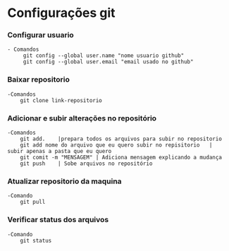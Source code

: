 # Configurações git

### Configurar usuario
    - Comandos
         git config --global user.name "nome usuario github"
         git config --global user.email "email usado no github"


### Baixar repositorio
    -Comandos
        git clone link-repositorio

### Adicionar e subir alterações no repositório
    -Comandos
        git add.    |prepara todos os arquivos para subir no repositorio
        git add nome do arquivo que eu quero subir no repisitorio   | subir apenas a pasta que eu quero
        git comit -m "MENSAGEM" | Adiciona mensagem explicando a mudança
        git push    | Sobe arquivos no repositório
      
### Atualizar repositorio da maquina
    -Comando 
        git pull

### Verificar status dos arquivos
    -Comando
        git status

